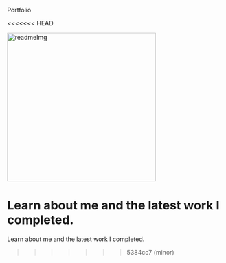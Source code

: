 Portfolio

<<<<<<< HEAD


<img width="346" alt="readmeImg" src="https://user-images.githubusercontent.com/97273058/164944116-4d4197db-384a-4b33-a937-2bfb28552c06.png">


Learn about me and the latest work I completed.
=======
Learn about me and the latest work I completed.
>>>>>>> 5384cc7 (minor)
